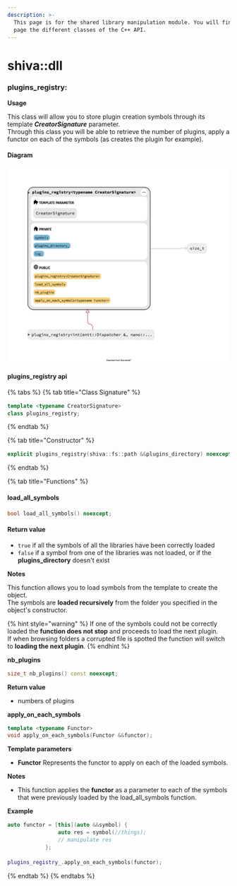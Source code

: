 ```yaml
---
description: >-
  This page is for the shared library manipulation module. You will find on this
  page the different classes of the C++ API.
---
```


# shiva::dll

### plugins\_registry:

**Usage**

This class will allow you to store plugin creation symbols through its template _**CreatorSignature**_ parameter.  
Through this class you will be able to retrieve the number of plugins, apply a functor on each of the symbols \(as creates the plugin for example\).

#### Diagram

![](../../.gitbook/assets/plugins_registry.png)

#### plugins\_registry api

{% tabs %}
{% tab title="Class Signature" %}
```cpp
template <typename CreatorSignature>
class plugins_registry;
```
{% endtab %}

{% tab title="Constructor" %}
```cpp
explicit plugins_registry(shiva::fs::path &&plugins_directory) noexcept;
```
{% endtab %}

{% tab title="Functions" %}
#### load\_all\_symbols

```cpp
bool load_all_symbols() noexcept;
```

#### **Return value**

* `true` if all the symbols of all the libraries have been correctly loaded
* `false` if a symbol from one of the libraries was not loaded, or if the **plugins\_directory** doesn't exist

**Notes**

   This function allows you to load symbols from the template to create the object.  
   The symbols are **loaded recursively** from the folder you specified in the object's constructor.

{% hint style="warning" %}
If one of the symbols could not be correctly loaded the **function does not stop** and proceeds to load the next plugin.  
If when browsing folders a corrupted file is spotted the function will switch to **loading the next plugin**.
{% endhint %}

**nb\_plugins**

```cpp
size_t nb_plugins() const noexcept;
```

**Return value**

* numbers of plugins

**apply\_on\_each\_symbols**

```cpp
template <typename Functor>
void apply_on_each_symbols(Functor &&functor);
```

**Template parameters**

* **Functor** Represents the functor to apply on each of the loaded symbols.

**Notes**

* This function applies the **functor** as a parameter to each of the symbols that were previously loaded by the load\_all\_symbols function.

**Example**

```cpp
auto functor = [this](auto &&symbol) {
                auto res = symbol(//things);
                // manipulate res
            };

plugins_registry_.apply_on_each_symbols(functor);
```
{% endtab %}
{% endtabs %}


